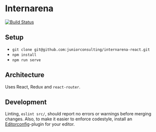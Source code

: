 # Internarena
[![Build Status](http://ci.jrc.no/buildStatus/icon?job=internarena-autobuild)](http://ci.jrc.no/job/internarena-autobuild/)

## Setup

* `git clone git@github.com:juniorconsulting/internarena-react.git`
* `npm install`
* `npm run serve`

## Architecture

Uses React, Redux and `react-router`.


## Development

Linting, `eslint src/`, should report no errors or warnings before merging changes.
Also, to make it easier to enforce codestyle, install an [Editorconfig](http://editorconfig.org/)-plugin for your editor.
